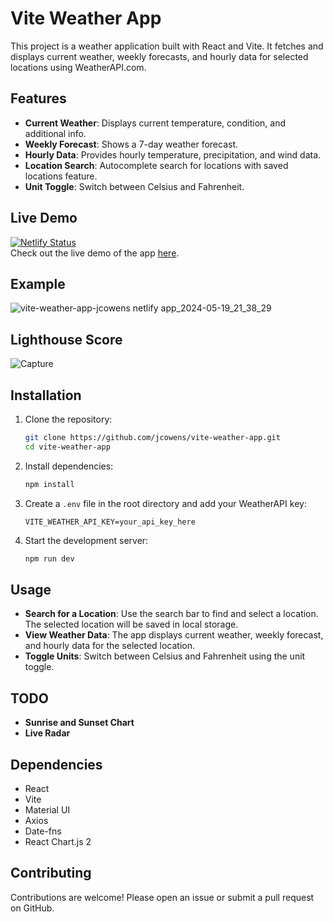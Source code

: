 # Vite Weather App

This project is a weather application built with React and Vite. It fetches and displays current weather, weekly forecasts, and hourly data for selected locations using WeatherAPI.com.

## Features

- **Current Weather**: Displays current temperature, condition, and additional info.
- **Weekly Forecast**: Shows a 7-day weather forecast.
- **Hourly Data**: Provides hourly temperature, precipitation, and wind data.
- **Location Search**: Autocomplete search for locations with saved locations feature.
- **Unit Toggle**: Switch between Celsius and Fahrenheit.
  
 ## Live Demo
[![Netlify Status](https://api.netlify.com/api/v1/badges/b4d429a4-3306-432b-aae0-0ad7a2e0234f/deploy-status)](https://app.netlify.com/sites/vite-weather-app-jcowens/deploys)  
Check out the live demo of the app [here](https://weather.jcowens.site/).

## Example

![vite-weather-app-jcowens netlify app_2024-05-19_21_38_29](https://github.com/jcowens/vite-weather-app/assets/13876469/5927461d-6271-4044-b341-270c06817102)



## Lighthouse Score

![Capture](https://github.com/jcowens/vite-weather-app/assets/13876469/1283aa0f-7dee-44d0-8614-3a9632e97a1f)


## Installation

1. Clone the repository:
   ```bash
   git clone https://github.com/jcowens/vite-weather-app.git
   cd vite-weather-app
   ```

2. Install dependencies:
   ```bash
   npm install
   ```

3. Create a `.env` file in the root directory and add your WeatherAPI key:
   ```env
   VITE_WEATHER_API_KEY=your_api_key_here
   ```

4. Start the development server:
   ```bash
   npm run dev
   ```

## Usage

- **Search for a Location**: Use the search bar to find and select a location. The selected location will be saved in local storage.
- **View Weather Data**: The app displays current weather, weekly forecast, and hourly data for the selected location.
- **Toggle Units**: Switch between Celsius and Fahrenheit using the unit toggle.

## TODO

- **Sunrise and Sunset Chart**
- **Live Radar**

## Dependencies

- React
- Vite
- Material UI
- Axios
- Date-fns
- React Chart.js 2

## Contributing

Contributions are welcome! Please open an issue or submit a pull request on GitHub.



